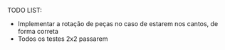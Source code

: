                  

TODO LIST:

- Implementar a rotação de peças no caso de estarem nos cantos, de forma correta
- Todos os testes 2x2 passarem